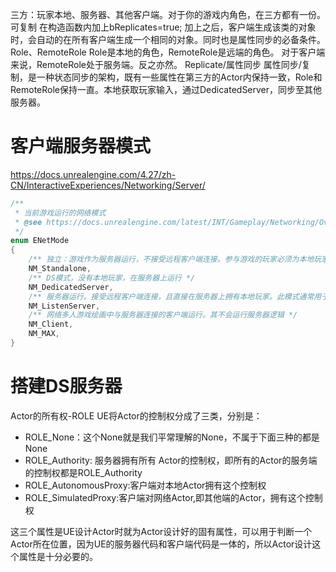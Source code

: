 三方：玩家本地、服务器、其他客户端。对于你的游戏内角色，在三方都有一份。
可复制
在构造函数内加上bReplicates=true;
加上之后，客户端生成该类的对象时，会自动的在所有客户端生成一个相同的对象。同时也是属性同步的必备条件。
Role、RemoteRole
Role是本地的角色，RemoteRole是远端的角色。
对于客户端来说，RemoteRole处于服务端。反之亦然。
Replicate/属性同步
属性同步/复制，是一种状态同步的架构，既有一些属性在第三方的Actor内保持一致，Role和RemoteRole保持一直。本地获取玩家输入，通过DedicatedServer，同步至其他服务器。
# 客户端服务器模式

https://docs.unrealengine.com/4.27/zh-CN/InteractiveExperiences/Networking/Server/

```C++
/**
 * 当前游戏运行的网络模式
 * @see https://docs.unrealengine.com/latest/INT/Gameplay/Networking/Overview/
 */
enum ENetMode
{
    /** 独立：游戏作为服务器运行，不接受远程客户端连接。参与游戏的玩家必须为本地玩家。此模式用于单人游戏和本地多人游戏。其将运行本地玩家使用的服务器逻辑和客户端逻辑。多个手柄 */
    NM_Standalone,
    /** DS模式，没有本地玩家，在服务器上运行 */
    NM_DedicatedServer,
    /** 服务器运行。接受远程客户端连接，且直接在服务器上拥有本地玩家。此模式通常用于临时合作和竞技多人游戏，局域网游戏，红警，War3那种 */
    NM_ListenServer,
    /** 网络多人游戏绘画中与服务器连接的客户端运行。其不会运行服务器逻辑 */
    NM_Client,
    NM_MAX,
}
```
# 搭建DS服务器

Actor的所有权-ROLE
UE将Actor的控制权分成了三类，分别是：
- ROLE_None：这个None就是我们平常理解的None，不属于下面三种的都是None
- ROLE_Authority: 服务器拥有所有 Actor的控制权，即所有的Actor的服务端的控制权都是ROLE_Authority
- ROLE_AutonomousProxy:客户端对本地Actor拥有这个控制权
- ROLE_SimulatedProxy:客户端对网络Actor,即其他端的Actor，拥有这个控制权

这三个属性是UE设计Actor时就为Actor设计好的固有属性，可以用于判断一个Actor所在位置，因为UE的服务器代码和客户端代码是一体的，所以Actor设计这个属性是十分必要的。
